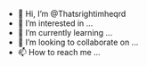 - 👋 Hi, I’m @Thatsrightimheqrd
- 👀 I’m interested in ...
- 🌱 I’m currently learning ...
- 💞️ I’m looking to collaborate on ...
- 📫 How to reach me ...

<!---
Thatsrightimheqrd/Thatsrightimheqrd is a ✨ special ✨ repository because its `README.md` (this file) appears on your GitHub profile.
You can click the Preview link to take a look at your changes.
--->
